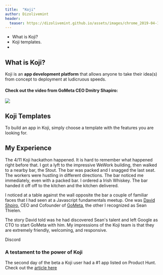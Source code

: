 ```yaml
---
title:  "Koji"
author: Dizolivemint
header:
  teaser: https://dizolivemint.github.io/assets/images/chrome_2019-04-14_22-14-57.png
---
```

* What is Koji?
* Koji templates.
* 

## What is Koji?
Koji is an **app development platform** that allows anyone to take their idea(s) from concept to deployment at ludicruous speeds.

#### Check out the video from GoMeta CEO Dmitry Shapiro:
[![](http://img.youtube.com/vi/EXQVGW5GAJk/0.jpg)](http://www.youtube.com/watch?v=EXQVGW5GAJk "Koji App Development Platform")

## Koji Templates
To build an app in Koji, simply choose a template with the features you are looking for.

## My Experience
The 4/11 Koji hackathon happened. It is hard to remember what happened right before that. I got a lyft to the impressive WeWork building, then walked to a nearby bar, the Stout. The bar was packed and I snagged the last seat. The workers were hustling in different directions. The bar noticed me immediately, even with a packed bar. I ordered a Irish Whiskey. The bar handed it off off to the kitchen and the kitchen delivered.

I noticed at a table against the wall opposite the bar a couple of familiar faces that I had seen at a Javascript fundamentals meetup. One was [David Shpiro][0], CEO and Cofounder of [GoMeta][1], the other I recognized as Sean Thielen.

The story David told was he had discovered Sean's talent and left Google as CTO to start GoMeta with him. My impressions of the Koji team is that they are extremely friendly, welcoming, and responsive.

Discord





### A testament to the power of Koji
The second day of the beta a Koji user had a #1 app listed on Product Hunt. Check out the [article here][3]

[0]:https://variety.com/2016/digital/news/dmitry-shapiro-gometa-1201867059/
[1]:https://gotmeta.io
[3]:https://medium.com/madewithkoji/how-a-professional-yo-yoer-built-launched-and-made-it-1-on-product-hunt-in-less-than-24-hours-e5c6fe4c6df3?fbclid=IwAR3Pd8sazOgGBeyMkxWroPbl6ZiTmhPcLrQ-FZ6n0XF3BbOmPztJs-iUm6U
